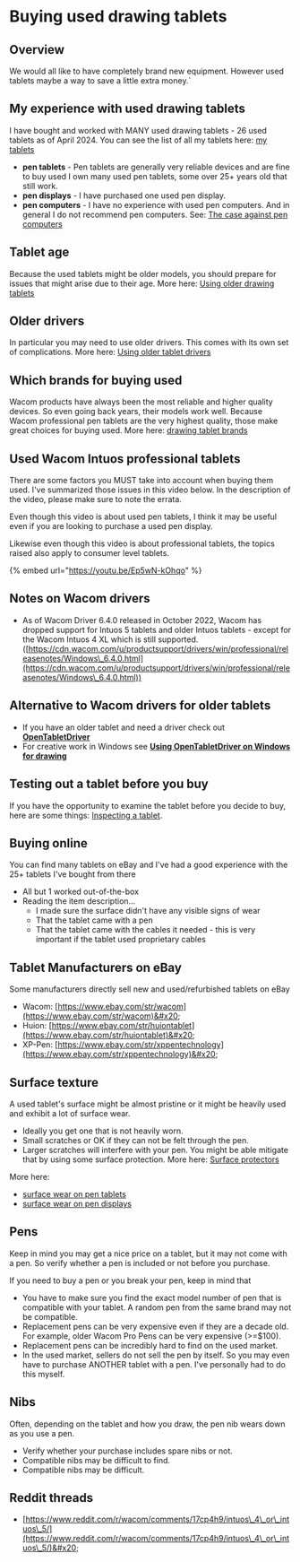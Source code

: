 # Buying used drawing tablets

## Overview

We would all like to have completely brand new equipment. However used tablets maybe a way to save a little extra money.\`

## My experience with used drawing tablets

I have bought and worked with MANY used drawing tablets - 26 used tablets as of April 2024. You can see the list of all my tablets here: [my tablets](../about-thesevenpens/my-tablets.md)&#x20;

* **pen tablets** - Pen tablets are generally very reliable devices and are fine to buy used I own many used pen tablets, some over 25+ years old that still work.
* **pen displays** - I have purchased one used pen display.&#x20;
* **pen computers** - I have no experience with used pen computers. And in general I do not recommend pen computers. See: [The case against pen computers](the-case-against-pen-computers.md)&#x20;

## Tablet age

Because the used tablets might be older models, you should prepare for issues that might arise due to their age. More here: [Using older drawing tablets](../guides/general/using-older-drawing-tablets.md)&#x20;

## **Older drivers**&#x20;

In particular you may need to use older drivers. This comes with its own set of complications. More here: [Using older tablet drivers](../guides/drivers/using-older-tablet-drivers.md)

## Which brands for buying used

Wacom products have always been the most reliable and higher quality devices. So even going back years, their models work well. Because Wacom professional pen tablets are the very highest quality, those make great choices for buying used. More here: [drawing tablet brands](../drawing-tablet-brands/) &#x20;

## Used Wacom Intuos professional tablets

There are some factors you MUST take into account when buying them used. I've summarized those issues in this video below. In the description of the video, please make sure to note the errata.

Even though this video is about used pen tablets, I think it may be useful even if you are looking to purchase a used pen display.&#x20;

Likewise even though this video is about professional tablets, the topics raised also apply to consumer level tablets.

{% embed url="https://youtu.be/Ep5wN-kOhqo" %}

## Notes on Wacom drivers

* As of Wacom Driver 6.4.0 released in October 2022, Wacom has dropped support for Intuos 5 tablets and older Intuos tablets - except for the Wacom Intuos 4 XL which is still supported. ([https://cdn.wacom.com/u/productsupport/drivers/win/professional/releasenotes/Windows\_6.4.0.html](https://cdn.wacom.com/u/productsupport/drivers/win/professional/releasenotes/Windows\_6.4.0.html))

## Alternative to Wacom drivers for older tablets

* If you have an older tablet and need a driver check out [**OpenTabletDriver**](../guides/drivers/opentabletdriver/)&#x20;
* For creative work in Windows see [**Using OpenTabletDriver on Windows for drawing**](../guides/drivers/opentabletdriver/opentabletdriver-windows.md)

## Testing out a tablet before you buy

If you have the opportunity to examine the tablet before you decide to buy, here are some things: [Inspecting a tablet](inspecting-a-drawing-tablet-before-buying.md). &#x20;

## Buying online

You can find many tablets on eBay and I've had a good experience with the 25+ tablets I've bought from there

* All but 1 worked out-of-the-box
* Reading the item description...
  * I made sure the surface didn't have any visible signs of wear
  * That the tablet came with a pen
  * That the tablet came with the cables it needed - this is very important if the tablet used proprietary cables

## Tablet Manufacturers on eBay

Some manufacturers directly sell new and used/refurbished tablets on eBay

* Wacom: [https://www.ebay.com/str/wacom](https://www.ebay.com/str/wacom)&#x20;
* Huion: [https://www.ebay.com/str/huiontablet](https://www.ebay.com/str/huiontablet)&#x20;
* XP-Pen: [https://www.ebay.com/str/xppentechnology](https://www.ebay.com/str/xppentechnology)&#x20;

## Surface texture

A used tablet's surface might be almost pristine or it might be heavily used and exhibit a lot of surface wear.

* Ideally you get one that is not heavily worn.
* Small scratches or OK if they can not be felt through the pen.
* Larger scratches will interfere with your pen. You might be able mitigate that by using some surface protection. More here: [Surface protectors](../accessories/surface-protectors/)&#x20;

More here:&#x20;

* [surface wear on pen tablets](../guides/caring-for-your-tablet/surface-wear-on-pen-tablets.md)
* [surface wear on pen displays](../guides/caring-for-your-tablet/surface-wear-on-pen-displays.md)

## Pens

Keep in mind you may get a nice price on a tablet, but it may not come with a pen. So verify whether a pen is included or not before you purchase.

If you need to buy a pen or you break your pen, keep in mind that&#x20;

* You have to make sure you find the exact model number of pen that is compatible with your tablet. A random pen from the same brand may not be compatible.
* Replacement pens can be very expensive even if they are a decade old. For example, older Wacom Pro Pens can be very expensive (>=$100).
* Replacement pens can be incredibly hard to find on the used market.&#x20;
* In the used market, sellers do not sell the pen by itself. So you may even have to purchase ANOTHER tablet with a pen. I've personally had to do this myself.&#x20;

## Nibs

Often, depending on the tablet and how you draw, the pen nib wears down as you use a pen.

* Verify whether your purchase includes spare nibs or not.
* Compatible nibs may be difficult to find.
* Compatible nibs may be difficult.&#x20;

## Reddit threads

* [https://www.reddit.com/r/wacom/comments/17cp4h9/intuos\_4\_or\_intuos\_5/](https://www.reddit.com/r/wacom/comments/17cp4h9/intuos\_4\_or\_intuos\_5/)&#x20;
